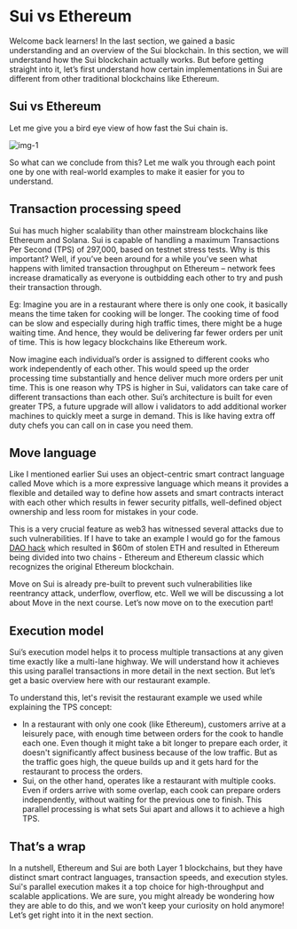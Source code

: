 # Sui vs Ethereum

Welcome back learners! In the last section, we gained a basic understanding and an overview of the Sui blockchain. In this section, we will understand how the Sui blockchain actually works. But before getting straight into it, let’s first understand how certain implementations in Sui are different from other traditional blockchains like Ethereum.

## Sui vs Ethereum

Let me give you a bird eye view of how fast the Sui chain is.

![img-1](https://lh7-us.googleusercontent.com/UX9Du_5naxS2WJSnOf2bPSlctaO22VclvZug5QwKMdPya2nNXYEuxhu10Dfn6xkUrRvbLdcltYe_g0Pp3hKOhHxiuT0dV5gs-7NaosqeFaW4sPAm9pefTaURdEwm8384qU0PjPZAaDsdS0T_JMNYegU)

So what can we conclude from this? Let me walk you through each point one by one with real-world examples to make it easier for you to understand.

## Transaction processing speed

Sui has much higher scalability than other mainstream blockchains like Ethereum and Solana. Sui is capable of handling a maximum Transactions Per Second (TPS) of 297,000, based on testnet stress tests. Why is this important? Well, if you’ve been around for a while you’ve seen what happens with limited transaction throughput on Ethereum – network fees increase dramatically as everyone is outbidding each other to try and push their transaction through.

Eg: Imagine you are in a restaurant where there is only one cook, it basically means the time taken for cooking will be longer. The cooking time of food can be slow and especially during high traffic times, there might be a huge waiting time. And hence, they would be delivering far fewer orders per unit of time. This is how legacy blockchains like Ethereum work.

Now imagine each individual’s order is assigned to different cooks who work independently of each other. This would speed up the order processing time substantially and hence deliver much more orders per unit time. This is one reason why TPS is higher in Sui, validators can take care of different transactions than each other. Sui’s architecture is built for even greater TPS, a future upgrade will allow i validators to add additional worker machines to quickly meet a surge in demand. This is like having extra off duty chefs you can call on in case you need them.

## Move language

Like I mentioned earlier Sui uses an object-centric smart contract language called Move which is a more expressive language which means it provides a flexible and detailed way to define how assets and smart contracts interact with each other which results in fewer security pitfalls, well-defined object ownership and less room for mistakes in your code.

This is a very crucial feature as web3 has witnessed several attacks due to such vulnerabilities. If I have to take an example I would go for the famous [DAO hack](https://www.coindesk.com/consensus-magazine/2023/05/09/coindesk-turns-10-how-the-dao-hack-changed-ethereum-and-crypto/) which resulted in $60m of stolen ETH and resulted in Ethereum being divided into two chains - Ethereum and Ethereum classic which recognizes the original Ethereum blockchain.

Move on Sui is already pre-built to prevent such vulnerabilities like reentrancy attack, underflow, overflow, etc. Well we will be discussing a lot about Move in the next course. Let’s now move on to the execution part!

## Execution model

Sui’s execution model helps it to process multiple transactions at any given time exactly like a multi-lane highway. We will understand how it achieves this using parallel transactions in more detail in the next section. But let’s get a basic overview here with our restaurant example.

To understand this, let's revisit the restaurant example we used while explaining the TPS concept:

- In a restaurant with only one cook (like Ethereum), customers arrive at a leisurely pace, with enough time between orders for the cook to handle each one. Even though it might take a bit longer to prepare each order, it doesn't significantly affect business because of the low traffic. But as the traffic goes high, the queue builds up and it gets hard for the restaurant to process the orders.
- Sui, on the other hand, operates like a restaurant with multiple cooks. Even if orders arrive with some overlap, each cook can prepare orders independently, without waiting for the previous one to finish. This parallel processing is what sets Sui apart and allows it to achieve a high TPS.

## That’s a wrap

In a nutshell, Ethereum and Sui are both Layer 1 blockchains, but they have distinct smart contract languages, transaction speeds, and execution styles. Sui's parallel execution makes it a top choice for high-throughput and scalable applications. We are sure, you might already be wondering how they are able to do this, and we won’t keep your curiosity on hold anymore! Let’s get right into it in the next section.
